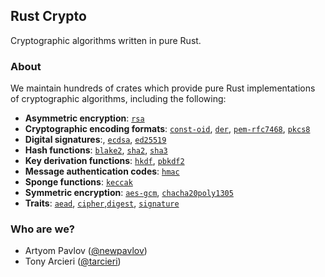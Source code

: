 ## Rust Crypto

Cryptographic algorithms written in pure Rust.

### About

We maintain hundreds of crates which provide pure Rust implementations of cryptographic algorithms,
including the following:

- **Asymmetric encryption**: [`rsa`](https://github.com/RustCrypto/RSA)
- **Cryptographic encoding formats**: [`const-oid`](https://github.com/RustCrypto/formats/tree/master/const-oid), [`der`](https://github.com/RustCrypto/formats/tree/master/der), [`pem-rfc7468`](https://github.com/RustCrypto/formats/tree/master/pem-rfc7468), [`pkcs8`](https://github.com/RustCrypto/formats/tree/master/pkcs8)
- **Digital signatures**:, [`ecdsa`](https://github.com/RustCrypto/signatures/tree/master/ecdsa), [`ed25519`](https://github.com/RustCrypto/signatures/tree/master/ecdsa)
- **Hash functions**: [`blake2`](https://github.com/RustCrypto/hashes/tree/master/blake2), [`sha2`](https://github.com/RustCrypto/hashes/tree/master/sha2), [`sha3`](https://github.com/RustCrypto/hashes/tree/master/sha3)
- **Key derivation functions**: [`hkdf`](https://github.com/RustCrypto/KDFs/tree/master/hkdf), [`pbkdf2`](https://github.com/RustCrypto/password-hashes/tree/master/pbkdf2)
- **Message authentication codes**: [`hmac`](https://github.com/RustCrypto/MACs/tree/master/hmac)
- **Sponge functions**: [`keccak`](https://github.com/RustCrypto/sponges/tree/master/keccak)
- **Symmetric encryption**: [`aes-gcm`](https://github.com/RustCrypto/AEADs/tree/master/aes-gcm), [`chacha20poly1305`](https://github.com/RustCrypto/AEADs/tree/master/chacha20poly1305)
- **Traits**: [`aead`](https://github.com/RustCrypto/traits/tree/master/aead), [`cipher`](https://github.com/RustCrypto/traits/tree/master/cipher),[`digest`](https://github.com/RustCrypto/traits/tree/master/digest), [`signature`](https://github.com/RustCrypto/traits/tree/master/signature)

### Who are we?

- Artyom Pavlov ([@newpavlov](https://github.com/newpavlov))
- Tony Arcieri ([@tarcieri](https://github.com/tarcieri))
